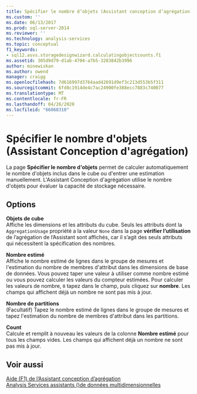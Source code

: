 ```yaml
---
title: Spécifier le nombre d’objets (Assistant conception d’agrégation) | Microsoft Docs
ms.custom: ''
ms.date: 06/13/2017
ms.prod: sql-server-2014
ms.reviewer: ''
ms.technology: analysis-services
ms.topic: conceptual
f1_keywords:
- sql12.asvs.storagedesignwizard.calculatingobjectcounts.f1
ms.assetid: 305d9d79-d1ab-4704-a7b5-3283842b3996
author: minewiskan
ms.author: owend
manager: craigg
ms.openlocfilehash: 7d616997d3764aad42691d9ef3c213d553b5f311
ms.sourcegitcommit: 6fd8c1914de4c7ac24900fe388ecc7883c740077
ms.translationtype: MT
ms.contentlocale: fr-FR
ms.lasthandoff: 04/26/2020
ms.locfileid: "66068310"
---
```

# <a name="specify-object-counts-aggregation-design-wizard"></a>Spécifier le nombre d'objets (Assistant Conception d'agrégation)
  La page **Spécifier le nombre d'objets** permet de calculer automatiquement le nombre d'objets inclus dans le cube ou d'entrer une estimation manuellement. L'Assistant Conception d'agrégation utilise le nombre d'objets pour évaluer la capacité de stockage nécessaire.  
  
## <a name="options"></a>Options  
 **Objets de cube**  
 Affiche les dimensions et les attributs du cube. Seuls les attributs dont la `AggregationUsage` propriété a la valeur `None` dans la page **vérifier l’utilisation** de l’agrégation de l’Assistant sont affichés, car il s’agit des seuls attributs qui nécessitent la spécification des nombres.  
  
 **Nombre estimé**  
 Affiche le nombre estimé de lignes dans le groupe de mesures et l'estimation du nombre de membres d'attribut dans les dimensions de base de données. Vous pouvez taper une valeur à utiliser comme nombre estimé ou vous pouvez calculer les valeurs du compteur estimées. Pour calculer les valeurs de nombre, `0` tapez dans le champ, puis cliquez sur **nombre**. Les champs qui affichent déjà un nombre ne sont pas mis à jour.  
  
 **Nombre de partitions**  
 (Facultatif) Tapez le nombre estimé de lignes dans le groupe de mesures et tapez l'estimation du nombre de membres d'attribut dans les partitions.  
  
 **Count**  
 Calcule et remplit à nouveau les valeurs de la colonne **Nombre estimé** pour tous les champs vides. Les champs qui affichent déjà un nombre ne sont pas mis à jour.  
  
## <a name="see-also"></a>Voir aussi  
 [Aide (F1) de l’Assistant conception d’agrégation](aggregation-design-wizard-f1-help.md)   
 [Analysis Services assistants &#40;&#41;de données multidimensionnelles](analysis-services-wizards-multidimensional-data.md)  
  
  
